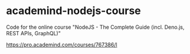 # academind-nodejs-course
Code for the online course "NodeJS - The Complete Guide (incl. Deno.js, REST APIs, GraphQL)"

https://pro.academind.com/courses/767386/l
